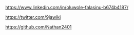 https://www.linkedin.com/in/oluwole-falasinu-b674b4187/

https://twitter.com/9jawiki

https://github.com/Nathan2401
